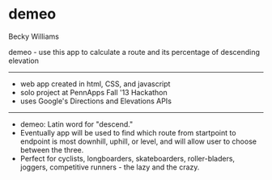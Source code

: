demeo
=====

Becky Williams

demeo - use this app to calculate a route and its percentage of descending elevation

-------

*    web app created in html, CSS, and javascript
*    solo project at PennApps Fall '13 Hackathon
*    uses Google's Directions and Elevations APIs

-------

*    demeo: Latin word for "descend."
*    Eventually app will be used to find which route from startpoint to endpoint is most downhill, uphill, or level, and will allow user to choose between the three.
*    Perfect for cyclists, longboarders, skateboarders, roller-bladers, joggers, competitive runners - the lazy and the crazy.

